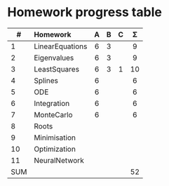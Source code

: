 
# Homework progress table

| #   | Homework        |  A  |  B  |  C  |  Σ  |
| --- | :-------------- | :-: | :-: | :-: | :-: |
| 1   | LinearEquations |  6  |  3  |     |  9  |
| 2   | Eigenvalues     |  6  |  3  |     |  9  |
| 3   | LeastSquares    |  6  |  3  |  1  |  10 |
| 4   | Splines         |  6  |     |     |  6  |
| 5   | ODE             |  6  |     |     |  6  |
| 6   | Integration     |  6  |     |     |  6  |
| 7   | MonteCarlo      |  6  |     |     |  6  |
| 8   | Roots           |     |     |     |     |
| 9   | Minimisation    |     |     |     |     |
| 10  | Optimization    |     |     |     |     |
| 11  | NeuralNetwork   |     |     |     |     |
| SUM |                 |     |     |     | 52  |